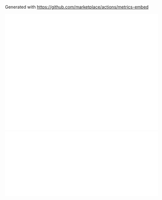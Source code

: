 Generated with https://github.com/marketplace/actions/metrics-embed

![Base](/github-metrics.svg)
![Achievements](/metrics.plugin.achievements.detailed.svg)
